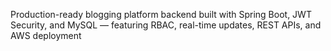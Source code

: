 Production-ready blogging platform backend built with Spring Boot, JWT Security, and MySQL — featuring RBAC, real-time updates, REST APIs, and AWS deployment
